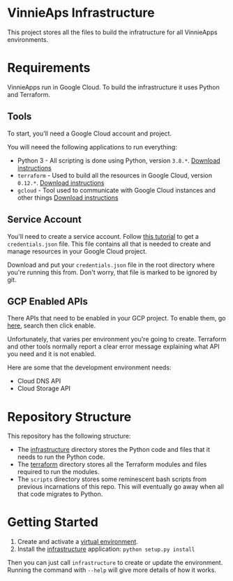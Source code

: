 # VinnieAps Infrastructure

This project stores all the files to build the infratructure for all VinnieApps environments.

# Requirements

VinnieApps run in Google Cloud.
To build the infrastructure it uses Python and Terraform.

## Tools

To start, you'll need a Google Cloud account and project.

You will neeed the following applications to run everything:

- Python 3 - All scripting is done using Python, version `3.8.*`. [Download instructions](https://www.python.org/downloads/)
- `terraform` - Used to build all the resources in Google Cloud, version `0.12.*`. [Download instructions](https://www.terraform.io/downloads.html)
- `gcloud` - Tool used to communicate with Google Cloud instances and other things [Download instructions](https://cloud.google.com/sdk/docs#install_the_latest_cloud_tools_version_cloudsdk_current_version)

## Service Account

You'll need to create a service account.
Follow [this tutorial](https://cloud.google.com/iam/docs/creating-managing-service-account-keys) to get a `credentials.json` file.
This file contains all that is needed to create and manage resources in your Google Cloud project.

<!-- TODO: Review this part after working on https://github.com/VinnieApps/vinnieapps-infrastructure/issues/19 -->
Download and put your `credentials.json` file in the root directory where you're running this from.
Don't worry, that file is marked to be ignored by git.

## GCP Enabled APIs

There APIs that need to be enabled in your GCP project.
To enable them, go [here](https://console.cloud.google.com/apis/library), search then click enable.

Unfortunately, that varies per environment you're going to create.
Terraform and other tools normally report a clear error message explaining what API you need and it is not enabled.

Here are some that the development environment needs:
- Cloud DNS API
- Cloud Storage API

# Repository Structure

This repository has the following structure:

- The [infrastructure](./infrastructure/README.md) directory stores the Python code and files that it needs to run the Python code.
- The [terraform](./terraform/README.md) directory stores all the Terraform modules and files required to run the modules.
- The `scripts` directory stores some reminescent bash scripts from previous incarnations of this repo. This will eventually go away when all that code migrates to Python.


# Getting Started

1. Create and activate a [virtual environment](https://docs.python.org/3/library/venv.html).
1. Install the [infrastructure](./infrastructure) application: `python setup.py install`

Then you can just call `infrastructure` to create or update the environment.
Running the command with `--help` will give more details of how it works.
